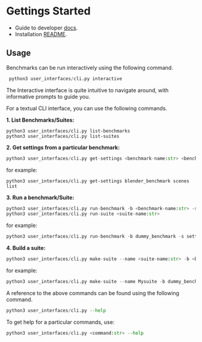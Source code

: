 # Gettings Started 

- Guide to developer [docs](developer-guide.md).
- Installation [README](../README.md).

## Usage

Benchmarks can be run interactively using the following command.

```python
 python3 user_interfaces/cli.py interactive
```

The Interactive interface is quite intuitive to navigate around, with informative prompts to guide you. 


For a textual CLI interface, you can use the following commands.

**1. List Benchmarks/Suites:**  

``` 
python3 user_interfaces/cli.py list-benchmarks
python3 user_interfaces/cli.py list-suites
```

**2. Get settings from a particular benchmark:**


```python
python3 user_interfaces/cli.py get-settings <benchmark-name:str> <benchmark-settings:str>
```
for example:

```
python3 user_interfaces/cli.py get-settings blender_benchmark scenes list
```

**3. Run a benchmark/Suite:**


```python 
python3 user_interfaces/cli.py run-benchmark -b <benchmark-name:str> -s <settings:str> -v <verbosity:int> 
python3 user_interfaces/cli.py run-suite <suite-name:str> 
```
for example:

```python
python3 user_interfaces/cli.py run-benchmark -b dummy_benchmark -s settings1.json -v 1 
```

**4. Build a suite:**
```python
python3 user_interfaces/cli.py make-suite --name <suite-name:str> -b <benchmark-name:str> -s <settings:str> -f <filename:str> -d <description(optional):str>
```
for example:

```python
python3 user_interfaces/cli.py make-suite --name Mysuite -b dummy_benchmark -s settings1.json -f my_suite -d "This is demo description."  
```

A reference to the above commands can be found using the following command.
```python
python3 user_interfaces/cli.py --help
```

To get help for a particular commands, use:
```python
python3 user_interfaces/cli.py <command:str> --help
```
